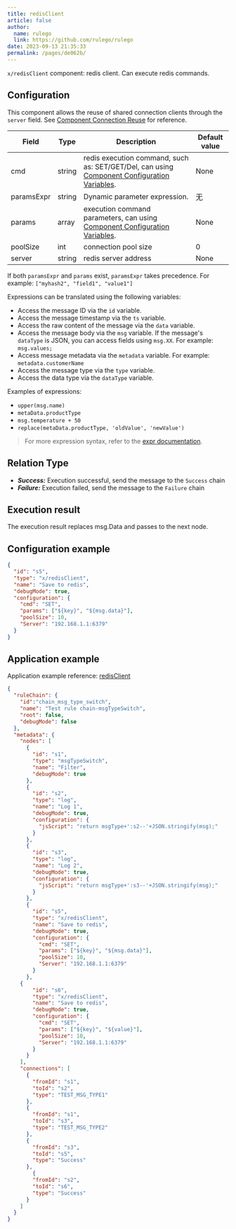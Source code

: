 ```yaml
---
title: redisClient
article: false
author: 
  name: rulego
  link: https://github.com/rulego/rulego
date: 2023-09-13 21:35:33
permalink: /pages/de062b/
---
```


`x/redisClient` component: redis client. Can execute redis commands.

## Configuration

This component allows the reuse of shared connection clients through the `server` field. See [Component Connection Reuse](/en/pages/baa05d/) for reference.

| Field                               | Type   | Description                                                                                                      | Default value |
|-------------------------------------|--------|------------------------------------------------------------------------------------------------------------------|---------------|
| cmd                                 | string | redis execution command, such as: SET/GET/Del, can using [Component Configuration Variables](/en/pages/baa05c/). | None          |
| paramsExpr <Badge text="v0.23.0+"/> | string | Dynamic parameter expression.                                                                                    | 无             |
| params                              | array  | execution command parameters, can using [Component Configuration Variables](/en/pages/baa05c/).                  | None          |
| poolSize                            | int    | connection pool size                                                                                             | 0             |
| server                              | string | redis server address                                                                                             | None          |


If both `paramsExpr` and `params` exist, `paramsExpr` takes precedence. For example: `["myhash2", "field1", "value1"]`

Expressions can be translated using the following variables:
- Access the message ID via the `id` variable.
- Access the message timestamp via the `ts` variable.
- Access the raw content of the message via the `data` variable.
- Access the message body via the `msg` variable. If the message's `dataType` is JSON, you can access fields using `msg.XX`. For example: `msg.values;`
- Access message metadata via the `metadata` variable. For example: `metadata.customerName`
- Access the message type via the `type` variable.
- Access the data type via the `dataType` variable.

Examples of expressions:
- `upper(msg.name)`
- `metaData.productType`
- `msg.temperature + 50`
- `replace(metaData.productType, 'oldValue', 'newValue')`
>For more expression syntax, refer to the [expr documentation](https://expr-lang.org/docs/language-definition).


## Relation Type

- ***Success:*** Execution successful, send the message to the `Success` chain
- ***Failure:*** Execution failed, send the message to the `Failure` chain


## Execution result

The execution result replaces msg.Data and passes to the next node.

## Configuration example

```json
{
  "id": "s5",
  "type": "x/redisClient",
  "name": "Save to redis",
  "debugMode": true,
  "configuration": {
    "cmd": "SET",
    "params": ["${key}", "${msg.data}"],
    "poolSize": 10,
    "Server": "192.168.1.1:6379"
  }
}
```

## Application example

Application example reference: [redisClient](https://github.com/rulego/rulego-components/blob/main/examples/redis/call_redis_client.go)

```json
{
  "ruleChain": {
    "id":"chain_msg_type_switch",
    "name": "Test rule chain-msgTypeSwitch",
    "root": false,
    "debugMode": false
  },
  "metadata": {
    "nodes": [
      {
        "id": "s1",
        "type": "msgTypeSwitch",
        "name": "Filter",
        "debugMode": true
      },
      {
        "id": "s2",
        "type": "log",
        "name": "Log 1",
        "debugMode": true,
        "configuration": {
          "jsScript": "return msgType+':s2--'+JSON.stringify(msg);"
        }
      },
      {
        "id": "s3",
        "type": "log",
        "name": "Log 2",
        "debugMode": true,
        "configuration": {
          "jsScript": "return msgType+':s3--'+JSON.stringify(msg);"
        }
      },
      {
        "id": "s5",
        "type": "x/redisClient",
        "name": "Save to redis",
        "debugMode": true,
        "configuration": {
          "cmd": "SET",
          "params": ["${key}", "${msg.data}"],
          "poolSize": 10,
          "Server": "192.168.1.1:6379"
        }
      },
	{
        "id": "s6",
        "type": "x/redisClient",
        "name": "Save to redis",
        "debugMode": true,
        "configuration": {
          "cmd": "SET",
          "params": ["${key}", "${value}"],
          "poolSize": 10,
          "Server": "192.168.1.1:6379"
        }
      }
    ],
    "connections": [
      {
        "fromId": "s1",
        "toId": "s2",
        "type": "TEST_MSG_TYPE1"
      },
      {
        "fromId": "s1",
        "toId": "s3",
        "type": "TEST_MSG_TYPE2"
      },
      {
        "fromId": "s3",
        "toId": "s5",
        "type": "Success"
      },
  		{
        "fromId": "s2",
        "toId": "s6",
        "type": "Success"
      }
    ]
  }
}
```
